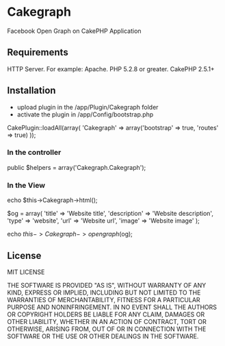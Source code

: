 # Cakegraph
Facebook Open Graph on CakePHP Application

<h2>Requirements</h2>

HTTP Server. For example: Apache.
PHP 5.2.8 or greater.
CakePHP 2.5.1+

<h2>Installation</h2>

- upload plugin in the /app/Plugin/Cakegraph folder
- activate the plugin in /app/Config/bootstrap.php

CakePlugin::loadAll(array(
    'Cakegraph' => array('bootstrap' => true, 'routes' => true)
));

<h3>In the controller</h3>

public $helpers = array('Cakegraph.Cakegraph');

<h3>In the View</h3>

echo $this->Cakegraph->html();

$og = array(
	'title' => 'Website title',
	'description' => 'Website description',
	'type' => 'website',
	'url' => 'Website url',
	'image' => 'Website image'
);
		
echo $this->Cakegraph->opengraph($og); 

<h2>License</h2>

MIT LICENSE

THE SOFTWARE IS PROVIDED "AS IS", WITHOUT WARRANTY OF ANY KIND, EXPRESS OR
IMPLIED, INCLUDING BUT NOT LIMITED TO THE WARRANTIES OF MERCHANTABILITY,
FITNESS FOR A PARTICULAR PURPOSE AND NONINFRINGEMENT. IN NO EVENT SHALL THE
AUTHORS OR COPYRIGHT HOLDERS BE LIABLE FOR ANY CLAIM, DAMAGES OR OTHER
LIABILITY, WHETHER IN AN ACTION OF CONTRACT, TORT OR OTHERWISE, ARISING FROM,
OUT OF OR IN CONNECTION WITH THE SOFTWARE OR THE USE OR OTHER DEALINGS IN THE
SOFTWARE.
